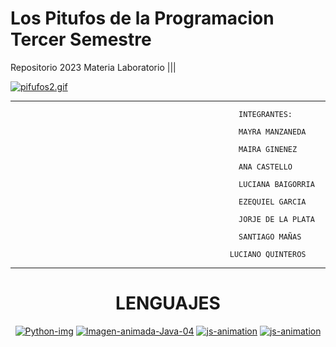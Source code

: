 # Los Pitufos de la Programacion Tercer Semestre
Repositorio 2023 Materia Laboratorio |||


   [![pifufos2.gif](https://i.postimg.cc/D0kdghzy/pifufos2.gif)](https://postimg.cc/tZkxqLPL)












___________________________________________________________________________________________________________________________________________________

                                                       INTEGRANTES:
       
                                                       MAYRA MANZANEDA   
 
                                                       MAIRA GINENEZ  
 
                                                       ANA CASTELLO   
 
                                                       LUCIANA BAIGORRIA 
 
                                                       EZEQUIEL GARCIA 
 
                                                       JORJE DE LA PLATA
 
                                                       SANTIAGO MAÑAS   
 
                                                     LUCIANO QUINTEROS  


______________________________________________________________________________________________________________________________________________________________________

                                                     
                                                           
         
<div align="center">
  <h1>LENGUAJES</h1>
   
   <a href='https://postimg.cc/w1gzYBHT' target='_blank'><img src='https://i.postimg.cc/w1gzYBHT/Python-img.gif' border='0' alt='Python-img'/></a>
    <a href='https://postimg.cc/s1HKRHrB' target='_blank'><img src='https://i.postimg.cc/s1HKRHrB/Imagen-animada-Java-04.gif' border='0' alt='Imagen-animada-Java-04'/></a>
 <a href='https://postimg.cc/BXtDcJRb' target='_blank'><img src='https://i.postimg.cc/BXtDcJRb/js-animation.gif' border='0' alt='js-animation'/></a>
   <a href='https://postimages.org/' target='_blank'><img src='https://i.postimg.cc/ZKxcmRc8/js-animation.gif' border='0' alt='js-animation'/></a>
  
</div>                                                 
                                                           
                                                           
                                                           
 
                                                           
                                                           
                                                                                                                                                                                                  



